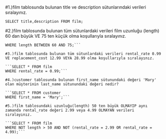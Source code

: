 #1.)film tablosunda bulunan title ve description sütunlarındaki verileri sıralayınız.
 
```SELECT title,description FROM film;```
 
 #2.)film tablosunda bulunan tüm sütunlardaki verileri film uzunluğu (length) 60 dan büyük VE 75 ten küçük olma koşullarıyla sıralayınız.
 
 ```SELECT * FROM film
 WHERE length BETWEEN 60 AND 75;```
 
 #3.)film tablosunda bulunan tüm sütunlardaki verileri rental_rate 0.99 VE replacement_cost 12.99 VEYA 28.99 olma koşullarıyla sıralayınız.
 
```SELECT * FROM film
 WHERE rental_rate = 0.99;```
 
#4.)customer tablosunda bulunan first_name sütunundaki değeri 'Mary' olan müşterinin last_name sütunundaki değeri nedir?
 
 ```SELECT * FROM customer
 WHERE first_name = 'Mary';```
 
 #5.)film tablosundaki uzunluğu(length) 50 ten büyük OLMAYIP aynı zamanda rental_rate değeri 2.99 veya 4.99 OLMAYAN verileri sıralayınız.

```SELECT * FROM film 
 WHERE NOT length > 50 AND NOT (rental_rate = 2.99 OR rental_rate = 4.99);```
